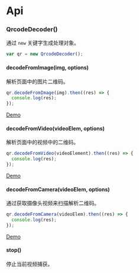 # Api

### QrcodeDecoder()

通过 `new` 关键字生成处理对象。

```javascript
var qr = new QrcodeDecoder();
```

#### decodeFromImage(img, options)

解析页面中的图片二维码。

```javascript
qr.decodeFromImage(img).then((res) => {
  console.log(res);
});
```

[Demo](./demo/image.html)

#### decodeFromVideo(videoElem, options)

解析页面中的视频中的二维码。

```javascript
qr.decodeFromVideo(videoElement).then((res) => {
  console.log(res);
});
```

[Demo](./demo/video.html)

#### decodeFromCamera(videoElem, options)

通过获取摄像头视频来扫描解析二维码。

```javascript
qr.decodeFromCamera(videoElem).then((res) => {
  console.log(res);
});
```

[Demo](./demo/camera.html)

#### stop()

停止当前视频捕获。
